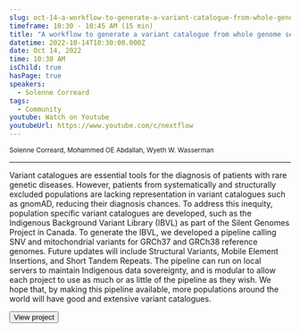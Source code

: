 ```yaml
---
slug: oct-14-a-workflow-to-generate-a-variant-catalogue-from-whole-genome-sequences
timeframe: 10:30 - 10:45 AM (15 min)
title: "A workflow to generate a variant catalogue from whole genome sequences"
datetime: 2022-10-14T10:30:00.000Z
date: Oct 14, 2022
time: 10:30 AM
isChild: true
hasPage: true
speakers:
  - Solenne Correard
tags:
  - Community
youtube: Watch on Youtube
youtubeUrl: https://www.youtube.com/c/nextflow
---
```

<div className="mb-4">
  <small className="typo-small">
    Solenne Correard, Mohammed OE Abdallah, Wyeth W. Wasserman
  </small>
</div>

<hr className="border-t border-gray-50 mb-4 opacity-20" />

Variant catalogues are essential tools for the diagnosis of patients with rare genetic diseases. However, patients from systematically and structurally excluded populations are lacking representation in variant catalogues such as gnomAD, reducing their diagnosis chances. To address this inequity, population specific variant catalogues are developed, such as the Indigenous Background Variant Library (IBVL) as part of the Silent Genomes Project in Canada. To generate the IBVL, we developed a pipeline calling SNV and mitochondrial variants for GRCh37 and GRCh38 reference genomes. Future updates will include Structural Variants, Mobile Element Insertions, and Short Tandem Repeats. The pipeline can run on local servers to maintain Indigenous data sovereignty, and is modular to allow each project to use as much or as little of the pipeline as they wish. We hope that, by making this pipeline available, more populations around the world will have good and extensive variant catalogues.

<div>
  <Button to="https://www.bcchr.ca/silent-genomes-project/ibvl" variant="secondary" size="md" arrow>
    View project
  </Button>
</div>
